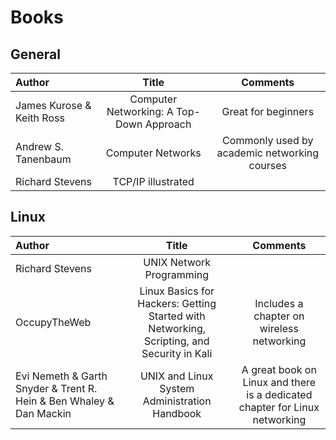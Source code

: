 # Books



## General 


Author | Title | Comments
:------ |:------:|:--------:
James Kurose & Keith Ross | Computer Networking: A Top-Down Approach | Great for beginners 
Andrew S. Tanenbaum | Computer Networks | Commonly used by academic networking courses 
Richard Stevens | TCP/IP illustrated | 



## Linux 

Author | Title | Comments
:------ |:------:|:--------:
 Richard Stevens                                              |                   UNIX Network Programming                   |                                                              
 OccupyTheWeb                                                 | Linux Basics for Hackers: Getting Started with Networking, Scripting, and Security in Kali |          Includes a chapter on wireless networking           
 Evi Nemeth & Garth Snyder & Trent R. Hein &  Ben Whaley & Dan Mackin |        UNIX and Linux System Administration Handbook         | A great book on Linux and there is a dedicated chapter for Linux networking 

